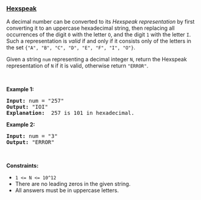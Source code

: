 ### [Hexspeak](https://leetcode.com/problems/hexspeak)

<p>A decimal number can be converted to its&nbsp;<em>Hexspeak representation</em>&nbsp;by first converting it to an uppercase hexadecimal string, then replacing all occurrences of the digit <code>0</code> with the letter <code>O</code>, and the digit <code>1</code> with the letter <code>I</code>.&nbsp; Such a representation&nbsp;is <em>valid</em>&nbsp;if and only if it consists only of the letters in the set <code>{&quot;A&quot;, &quot;B&quot;, &quot;C&quot;, &quot;D&quot;, &quot;E&quot;, &quot;F&quot;, &quot;I&quot;, &quot;O&quot;}</code>.</p>

<p>Given a string <code>num</code>&nbsp;representing a decimal integer <code>N</code>, return the Hexspeak representation of <code>N</code> if it is valid, otherwise return <code>&quot;ERROR&quot;</code>.</p>

<p>&nbsp;</p>
<p><strong>Example 1:</strong></p>

<pre>
<strong>Input:</strong> num = &quot;257&quot;
<strong>Output:</strong> &quot;IOI&quot;
<b>Explanation: </b> 257 is 101 in hexadecimal.
</pre>

<p><strong>Example 2:</strong></p>

<pre>
<strong>Input:</strong> num = &quot;3&quot;
<strong>Output:</strong> &quot;ERROR&quot;
</pre>

<p>&nbsp;</p>
<p><strong>Constraints:</strong></p>

<ul>
	<li><code>1 &lt;= N &lt;= 10^12</code></li>
	<li>There are no leading zeros in the given string.</li>
	<li>All answers must be in uppercase letters.</li>
</ul>
